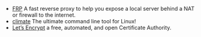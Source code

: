 * [FRP](https://github.com/fatedier/frp) A fast reverse proxy to help you expose a local server behind a NAT or firewall to the internet.
* [climate](https://github.com/adtac/climate) The ultimate command line tool for Linux!
* [Let’s Encrypt](https://letsencrypt.org/) a free, automated, and open Certificate Authority.
